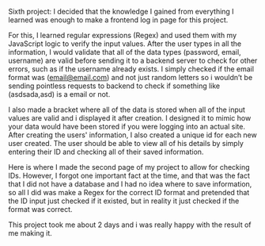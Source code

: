 Sixth project: I decided that the knowledge I gained from everything I learned was enough to make a frontend log in page for this project.

For this, I learned regular expressions (Regex) and used them with my JavaScript logic to verify the input values. After the user types in all the information, I would validate that all of the data types (password, email, username) are valid before sending it to a backend server to check for other errors, such as if the username already exists. I simply checked if the email format was (email@email.com) and not just random letters so i wouldn’t be sending pointless requests to backend to check if something like (asdsada,asd) is a email or not.

I also made a bracket where all of the data is stored when all of the input values are valid and i displayed it after creation. I designed it to mimic how your data would have been stored if you were logging into an actual site. After creating the users' information, I also created a unique id for each new user created. The user should be able to view all of his details by simply entering their ID and checking all of their saved information.

Here is where I made the second page of my project to allow for checking IDs. However, I forgot one important fact at the time, and that was the fact that I did not have a database and I had no idea where to save information, so all I did was make a Regex for the correct ID format and pretended that the ID input just checked if it existed, but in reality it just checked if the format was correct.

This project took me about 2 days and i was really happy with the result of me making it.
